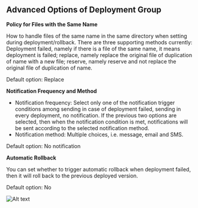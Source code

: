 ## Advanced Options of Deployment Group

**Policy for Files with the Same Name**

How to handle files of the same name in the same directory when setting during deployment/rollback. There are three supporting methods currently: Deployment failed, namely if there is a file of the same name, it means deployment is failed; replace, namely replace the original file of duplication of name with a new file; reserve, namely reserve and not replace the original file of duplication of name.

Default option: Replace

**Notification Frequency and Method**

- Notification frequency: Select only one of the notification trigger conditions among sending in case of deployment failed, sending in every deployment, no notification. If the previous two options are selected, then when the notification condition is met, notifications will be sent according to the selected notification method.
- Notification method: Multiple choices, i.e. message, email and SMS.

Default option: No notification

**Automatic Rollback**

You can set whether to trigger automatic rollback when deployment failed, then it will roll back to the previous deployed version.

Default option: No


![Alt text](https://github.com/jdcloudcom/cn/blob/edit/image/CodeDeploy/Ch/Oper-6%EF%BC%88Ch%EF%BC%89.png)
